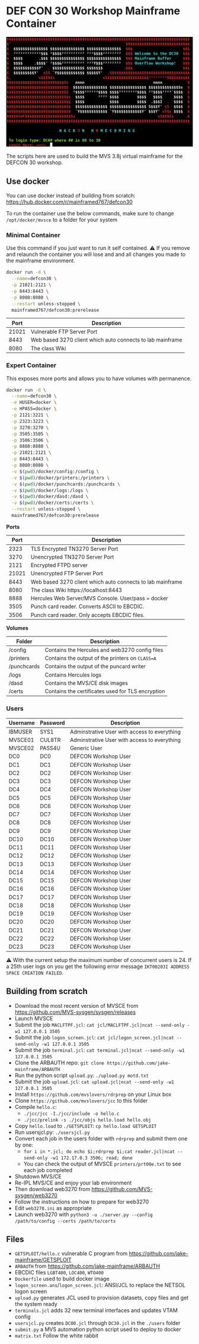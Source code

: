 # DEF CON 30 Workshop Mainframe Container

![DEFCON MAINFRAME](/screenshot.png?raw=true "DEF CON 30")

The scripts here are used to build the MVS 3.8j virtual mainframe for the DEFCON 30 workshop. 

## Use docker

You can use docker instead of building from scratch: https://hub.docker.com/r/mainframed767/defcon30

To run the container use the below commands, make sure to change `/opt/docker/mvsce` to a folder for your system

### Minimal Container
Use this command if you just want to run it self contained. :warning: If you remove and relaunch the container
you will lose and and all changes you made to the mainframe environment.

```bash
docker run -d \
  --name=defcon30 \
  -p 21021:2121 \
  -p 8443:8443 \
  -p 8080:8080 \
  --restart unless-stopped \
  mainframed767/defcon30:prerelease
```

| Port  | Description                                                |
|-------|------------------------------------------------------------|
| 21021 | Vulnerable FTP Server Port                                 |
| 8443  | Web based 3270 client which auto connects to lab mainframe |
| 8080  | The class Wiki                                             |

### Expert Container

This exposes more ports and allows you to have volumes with permanence.

```bash
docker run -d \
  --name=defcon30 \
  -e HUSER=docker \
  -e HPASS=docker \
  -p 2121:3221 \
  -p 2323:3223 \
  -p 3270:3270 \
  -p 3505:3505 \
  -p 3506:3506 \
  -p 8888:8888 \
  -p 21021:2121 \
  -p 8443:8443 \
  -p 8080:8080 \
  -v $(pwd)/docker/config:/config \
  -v $(pwd)/docker/printers:/printers \
  -v $(pwd)/docker/punchcards:/punchcards \
  -v $(pwd)/docker/logs:/logs \
  -v $(pwd)/docker/dasd:/dasd \
  -v $(pwd)/docker/certs:/certs \
  --restart unless-stopped \
  mainframed767/defcon30:prerelease
```

**Ports**

| Port  | Description                                                |
|-------|------------------------------------------------------------|
| 2323  | TLS Encrypted TN3270 Server Port                           |
| 3270  | Unencrypted TN3270 Server Port                             |
| 2121  | Encrypted FTPD server                                      |
| 21021 | Unencrypted FTP Server Port                                |
| 8443  | Web based 3270 client which auto connects to lab mainframe |
| 8080  | The class Wiki https://localhost:8443                      |
| 8888  | Hercules Web Server/MVS Console. User/pass = docker        |
| 3505  | Punch card reader. Converts ASCII to EBCDIC.               |
| 3506  | Punch card reader. Only accepts EBCDIC files.              |

**Volumes**

| Folder      | Description                                       |
|-------------|---------------------------------------------------|
| /config     | Contains the Hercules and web3270 config files    |
| /printers   | Contains the output of the printers on `CLASS=A`  |
| /punchcards | Contains the output of the puncard writer         |
| /logs       | Contains Hercules logs                            |
| /dasd       | Contains the MVS/CE disk images                   |
| /certs      | Contains the certificates used for TLS encryption |

### Users

| Username | Password | Description                                  |
|----------|----------|----------------------------------------------|
| IBMUSER  | SYS1     | Adminstrative User with access to everything |
| MVSCE01  | CUL8TR   | Adminstrative User with access to everything |
| MVSCE02  | PASS4U   | Generic User                                 |
| DC0      | DC0      | DEFCON Workshop User                         |
| DC1      | DC1      | DEFCON Workshop User                         |
| DC2      | DC2      | DEFCON Workshop User                         |
| DC3      | DC3      | DEFCON Workshop User                         |
| DC4      | DC4      | DEFCON Workshop User                         |
| DC5      | DC5      | DEFCON Workshop User                         |
| DC6      | DC6      | DEFCON Workshop User                         |
| DC7      | DC7      | DEFCON Workshop User                         |
| DC8      | DC8      | DEFCON Workshop User                         |
| DC9      | DC9      | DEFCON Workshop User                         |
| DC10     | DC10     | DEFCON Workshop User                         |
| DC11     | DC11     | DEFCON Workshop User                         |
| DC12     | DC12     | DEFCON Workshop User                         |
| DC13     | DC13     | DEFCON Workshop User                         |
| DC14     | DC14     | DEFCON Workshop User                         |
| DC15     | DC15     | DEFCON Workshop User                         |
| DC16     | DC16     | DEFCON Workshop User                         |
| DC17     | DC17     | DEFCON Workshop User                         |
| DC18     | DC18     | DEFCON Workshop User                         |
| DC19     | DC19     | DEFCON Workshop User                         |
| DC20     | DC20     | DEFCON Workshop User                         |
| DC21     | DC21     | DEFCON Workshop User                         |
| DC22     | DC22     | DEFCON Workshop User                         |
| DC23     | DC23     | DEFCON Workshop User                         |

:warning: With the current setup the maximum number of concurrent users is 24. If a 25th user logs on you get 
the following error message `IKT00203I ADDRESS SPACE CREATION FAILED`.

## Building from scratch

- Download the most recent version of MVSCE from https://github.com/MVS-sysgen/sysgen/releases
- Launch MVSCE
- Submit the job `MACLFTPF.jcl`: `cat jcl/MACLFTPF.jcl|ncat --send-only -w1 127.0.0.1 3505`
- Submit the job `logon_screen.jcl`: `cat jcl/logon_screen.jcl|ncat --send-only -w1 127.0.0.1 3505`
- Submit the job `terminal.jcl`: `cat terminal.jcl|ncat --send-only -w1 127.0.0.1 3505`
- Clone the ARBAUTH repo: `git clone https://github.com/jake-mainframe/ARBAUTH`
- Run the python script `upload.py`: `./upload.py motd.txt`
- Submit the job `upload.jcl`: `cat upload.jcl|ncat --send-only -w1 127.0.0.1 3505`
- Install `https://github.com/mvslovers/rdrprep` on your Linux box
- Clone `https://github.com/mvslovers/jcc` to this folder
- Compile `hello.c`:
    - `./jcc/jcc -I./jcc/include -o hello.c`
    - `./jcc/prelink -s ./jcc/objs hello.load hello.obj`
- Copy `hello.load` to `./GETSPLOIT`: `cp hello.load GETSPLOIT`
- Run usersjcl.py: `./usersjcl.py`
- Convert each job in the users folder with `rdrprep` and submit them one by one:
    - `for i in *.jcl; do echo $i;rdrprep $i;cat reader.jcl|ncat --send-only -w1 172.17.0.3 3506; read; done`
    - You can check the output of MVSCE `printers/prt00e.txt` to see each job completed
- Shutdown MVS/CE
- Re-IPL MVS/CE and enjoy your lab environment
- Then download web3270 from https://github.com/MVS-sysgen/web3270
- Follow the instructions on how to prepare for web3270
- Edit `web3270.ini` as appropriate
- Launch web3270 with `python3 -u ./server.py --config /path/to/config --certs /path/to/certs`

## Files

- `GETSPLOIT/hello.c` vulnerable C program from https://github.com/jake-mainframe/GETSPLOIT
- `ARBAUTH` from https://github.com/jake-mainframe/ARBAUTH
- EBCDIC files `LGBT400`, `LOC400`, `WTO400`
- `Dockerfile` used to build docker image
- `logon_screen.ans`/`logon_screen.jcl`: ANSI/JCL to replace the NETSOL logon screen
- `upload.py` generates JCL used to provision datasets, copy files and get the system ready
- `terminals.jcl` adds 32 new terminal interfaces and updates VTAM config
- `usersjcl.py` creates `DC00.jcl` through `DC30.jcl` in the `./users` folder
- `submit.py` a MVS automation python script used to deploy to docker
- `matrix.txt` Follow the white rabbit


